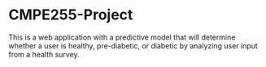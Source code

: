 # CMPE255-Project
This is a web application with a predictive model that will determine whether a user is healthy, pre-diabetic, or diabetic by analyzing user input from a health survey.
